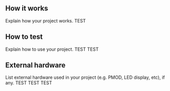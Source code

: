 <!---

This file is used to generate your project datasheet. Please fill in the information below and delete any unused
sections.

You can also include images in this folder and reference them in the markdown. Each image must be less than
512 kb in size, and the combined size of all images must be less than 1 MB.
-->

## How it works

Explain how your project works. TEST

## How to test

Explain how to use your project. TEST TEST

## External hardware

List external hardware used in your project (e.g. PMOD, LED display, etc), if any. TEST TEST TEST
